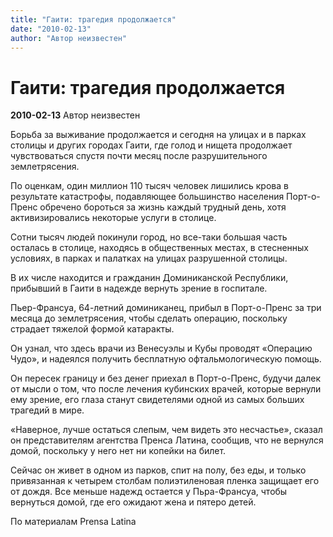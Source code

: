 ```yaml
---
title: "Гаити: трагедия продолжается"
date: "2010-02-13"
author: "Автор неизвестен"
---
```


# Гаити: трагедия продолжается

**2010-02-13** Автор неизвестен

Борьба за выживание продолжается и сегодня на улицах и в парках столицы и других городах Гаити, где голод и нищета продолжает чувствоваться спустя почти месяц после разрушительного землетрясения.

По оценкам, один миллион 110 тысяч человек лишились крова в результате катастрофы, подавляющее большинство населения Порт-о-Пренс обречено бороться за жизнь каждый трудный день, хотя активизировались некоторые услуги в столице.

Сотни тысяч людей покинули город, но все-таки большая часть осталась в столице, находясь в общественных местах, в стесненных условиях, в парках и палатках на улицах разрушенной столицы.

В их числе находится и гражданин Доминиканской Республики, прибывший в Гаити в надежде вернуть зрение в госпитале.

Пьер-Франсуа, 64-летний доминиканец, прибыл в Порт-о-Пренс за три месяца до землетрясения, чтобы сделать операцию, поскольку страдает тяжелой формой катаракты.

Он узнал, что здесь врачи из Венесуэлы и Кубы проводят «Операцию Чудо», и надеялся получить бесплатную офтальмологическую помощь.

Он пересек границу и без денег приехал в Порт-о-Пренс, будучи далек от мысли о том, что после лечения кубинских врачей, которые вернули ему зрение, его глаза станут свидетелями одной из самых больших трагедий в мире.

«Наверное, лучше остаться слепым, чем видеть это несчастье», сказал он представителям агентства Пренса Латина, сообщив, что не вернулся домой, поскольку у него нет ни копейки на билет.

Сейчас он живет в одном из парков, спит на полу, без еды, и только привязанная к четырем столбам полиэтиленовая пленка защищает его от дождя. Все меньше надежд остается у Пьра-Франсуа, чтобы вернуться домой, где его ожидают жена и пятеро детей.

По материалам Prensa Latina
